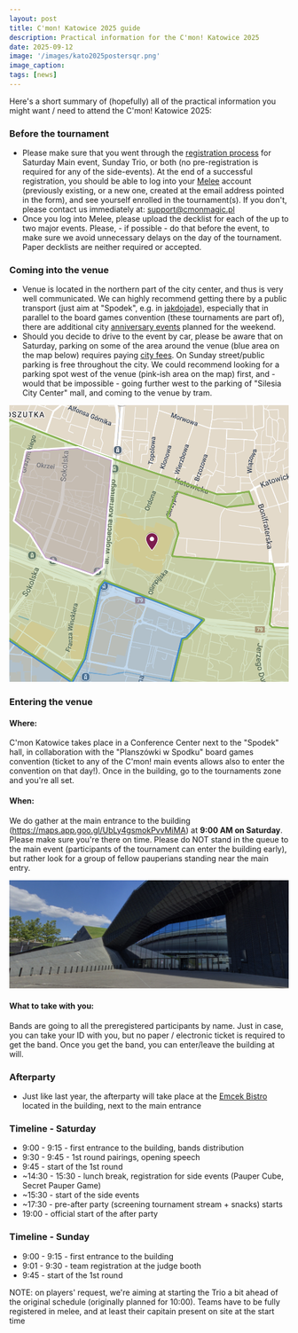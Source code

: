 ```yaml
---
layout: post
title: C'mon! Katowice 2025 guide
description: Practical information for the C'mon! Katowice 2025
date: 2025-09-12
image: '/images/kato2025postersqr.png'
image_caption:
tags: [news]
---
```


Here's a short summary of (hopefully) all of the practical information you might want / need to attend the C'mon! Katowice 2025:

### Before the tournament

- Please make sure that you went through the [registration process](https://cmonmagic.pl/blog/tickets-on-sale-for-spodek) for Saturday Main event, Sunday Trio, or both (no pre-registration is required for any of the side-events). At the end of a successful registration, you should be able to log into your [Melee](https://melee.gg/) account (previously existing, or a new one, created at the email address pointed in the form), and see yourself enrolled in the tournament(s). If you don't, please contact us immediately at: [support@cmonmagic.pl](mailto:support@cmonmagic.pl)
- Once you log into Melee, please upload the decklist for each of the up to two major events. Please, - if possible - do that before the event, to make sure we avoid unnecessary delays on the day of the tournament. Paper decklists are neither required or accepted.

### Coming into the venue

- Venue is located in the northern part of the city center, and thus is very well communicated. We can highly recommend getting there by a public transport (just aim at "Spodek", e.g. in [jakdojade](https://jakdojade.pl/katowice)), especially that in parallel to the board games convention (these tournaments are part of), there are additional city [anniversary events](https://miasto-ogrodow.eu/strona/kochamkatowice_2025) planned for the weekend.
- Should you decide to drive to the event by car, please be aware that on Saturday, parking on some of the area around the venue (blue area on the map below) requires paying [city fees](https://parkowanie.katowice.eu/oplaty-i-kontrole). On Sunday street/public parking is free throughout the city. We could recommend looking for a parking spot west of the venue (pink-ish area on the map) first, and - would that be impossible - going further west to the parking of "Silesia City Center" mall, and coming to the venue by tram.

<img src="/images/cmonkato2025map.png" />

### Entering the venue

#### Where:

C'mon Katowice takes place in a Conference Center next to the "Spodek" hall, in collaboration with the "Planszówki w Spodku" board games convention (ticket to any of the C'mon! main events allows also to enter the convention on that day!). Once in the building, go to the tournaments zone and you're all set.

#### When:

We do gather at the main entrance to the building (https://maps.app.goo.gl/UbLy4gsmokPvvMiMA) at **9:00 AM on Saturday**. Please make sure you're there on time. Please do NOT stand in the queue to the main event (participants of the tournament can enter the building early), but rather look for a group of fellow pauperians standing near the main entry.

<img src="/images/cmonkato2025entrance.png" />

#### What to take with you:

Bands are going to all the preregistered participants by name. Just in case, you can take your ID with you, but no paper / electronic ticket is required to get the band. Once you get the band, you can enter/leave the building at will.

### Afterparty

- Just like last year, the afterparty will take place at the [Emcek Bistro](https://emcekbistro.pl) located in the building, next to the main entrance

### Timeline - Saturday
- 9:00 - 9:15 - first entrance to the building, bands distribution
- 9:30 - 9:45 - 1st round pairings, opening speech
- 9:45 - start of the 1st round
- ~14:30 - 15:30 - lunch break, registration for side events (Pauper Cube, Secret Pauper Game)
- ~15:30 - start of the side events
- ~17:30 - pre-after party (screening tournament stream + snacks) starts
- 19:00 - official start of the after party

### Timeline - Sunday
- 9:00 - 9:15 - first entrance to the building
- 9:01 - 9:30 - team registration at the judge booth
- 9:45 - start of the 1st round

NOTE: on players' request, we're aiming at starting the Trio a bit ahead of the original schedule (originally planned for 10:00). Teams have to be fully registered in melee, and at least their capitain present on site at the start time